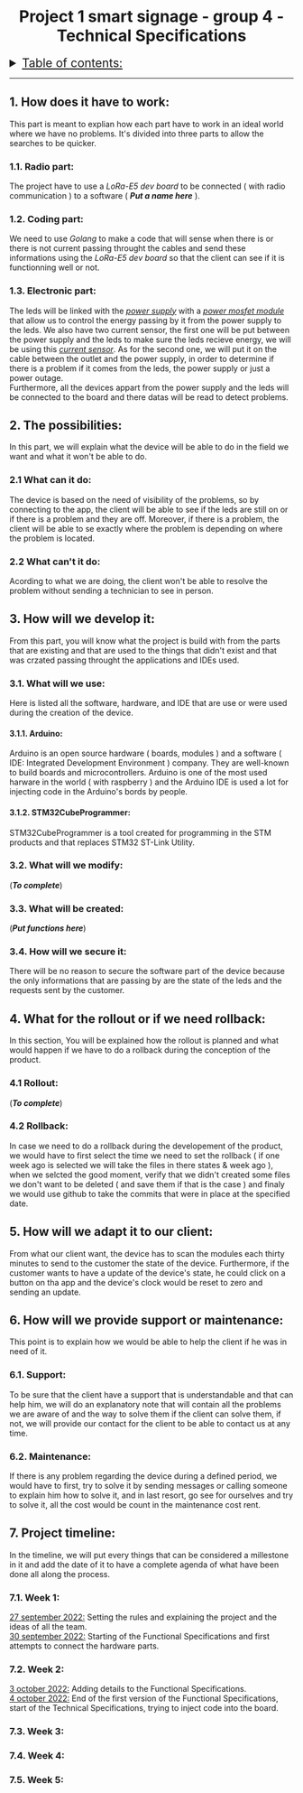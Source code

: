 <h1 style="text-align: center">Project 1 smart signage - group 4 - Technical Specifications</h1>

<details> 
<summary style="text-decoration: underline; font-size:150%">Table of contents:</summary>

- [1. How does it have to work:](#1-how-does-it-have-to-work)
	- [1.1. Radio part:](#11-radio-part)
	- [1.2. Coding part:](#12-coding-part)
	- [1.3. Electronic part:](#13-electronic-part)
- [2. The possibilities:](#2-the-possibilities)
	- [2.1. What can it do:](#21-what-can-it-do)
	- [2.2. What can't it do:](#22-what-cant-it-do)
- [3. How will we develop it:](#3-how-will-we-develop-it)
	- [3.1. What will we use:](#31-what-will-we-use)
		- [3.1.1. Arduino:](#311-arduino)
		- [3.1.2. STM32CubeProgrammer:](#312-stm32cubeprogrammer)
	- [3.2. What will be modify:](#32-what-will-we-modify)
	- [3.3. What will be created:](#33-what-will-be-created)
- [4. What for the rollout or if we need rollback:](#4-what-for-the-rollout-or-if-we-need-rollback)
	- [4.1. Rollout:](#41-rollout)
	- [4.2. Rollback:](#42-rollback)
- [5. How will we adapt it to our client:](#5-how-will-we-adapt-it-to-our-client)
- [6. How will we provide support or maintenance:](#6-how-will-we-provide-support-or-maintenance)
	- [6.1. Support:](#61-support)
	- [6.2. Maintenance:](#62-maintenance)
- [7. Project timeline:](#7-project-timeline)
	- [7.1. Week 1](#71-week-1)
	- [7.2. Week 2](#72-week-2)
	- [7.3. Week 3](#73-week-3)
	- [7.4. Week 4](#74-week-4)
	- [7.5. Week 5](#75-week-5)

</details>

--- 
## 1. How does it have to work:

This part is meant to explian how each part have to work in an ideal world where we have no problems. It's divided into three parts to allow the searches to be quicker.

### 1.1. Radio part:

The project have to use a *LoRa-E5 dev board* to be connected ( with radio communication ) to a software ( ***Put a name here*** ).

### 1.2. Coding part:

We need to use *Golang* to make a code that will sense when there is or there is not current passing throught the cables and send these informations using the *LoRa-E5 dev board* so that the client can see if it is functionning well or not.

### 1.3. Electronic part:

The leds will be linked with the [*power supply*](https://glpower.eu/en/product/gpv-18/) with a [*power mosfet module*](https://www.robotics.org.za/XY-MOS) that allow us to control the energy passing by it from the power supply to the leds. We also have two current sensor, the first one will be put between the power supply and the leds to make sure the leds recieve energy, we will be using this [*current sensor*](https://www.elecrow.com/acs712-current-sensor-30a-p-710.html). As for the second one, we will put it on the cable between the outlet and the power supply, in order to determine if there is a problem if it comes from the leds, the power supply or just a power outage.
<br>Furthermore, all the devices appart from the power supply and the leds will be connected to the board and there datas will be read to detect problems. 

## 2. The possibilities:

In this part, we will explain what the device will be able to do in the field we want and what it won't be able to do.

### 2.1 What can it do:

The device is based on the need of visibility of the problems, so by connecting to the app, the client will be able to see if the leds are still on or if there is a problem and they are off. Moreover, if there is a problem, the client will be able to se exactly where the problem is depending on where the problem is located.

### 2.2 What can't it do:

Acording to what we are doing, the client won't be able to resolve the problem without sending a technician to see in person.

## 3. How will we develop it:

From this part, you will know what the project is build with from the parts that are existing and that are used to the things that didn't exist and that was crzated passing throught the applications and IDEs used.

### 3.1. What will we use:

Here is listed all the software, hardware, and IDE that are use or were used during the creation of the device.

#### 3.1.1. Arduino: 

Arduino is an open source hardware ( boards, modules ) and a software ( IDE: Integrated Development Environment ) company. They are well-known to build boards and microcontrollers. Arduino is one of the most used harware in the world ( with raspberry ) and the Arduino IDE is used a lot for injecting code in the Arduino's bords by people.

#### 3.1.2. STM32CubeProgrammer:

STM32CubeProgrammer is a tool created for programming in the STM products and that replaces STM32 ST-Link Utility.

### 3.2. What will we modify:

(***To complete***)

### 3.3. What will be created:

(***Put functions here***)

### 3.4. How will we secure it:

There will be no reason to secure the software part of the device because the only informations that are passing by are the state of the leds and the requests sent by the customer.

## 4. What for the rollout or if we need rollback:

In this section, You will be explained how the rollout is planned and what would happen if we have to do a rollback during the conception of the product.

### 4.1 Rollout:

(***To complete***)

### 4.2 Rollback:

In case we need to do a rollback during the developement of the product, we would have to first select the time we need to set the rollback ( if one week ago is selected we will take the files in there states & week ago ), when we selcted the good moment, verify that we didn't created some files we don't want to be deleted ( and save them if that is the case ) and finaly we would use github to take the commits that were in place at the specified date.

## 5. How will we adapt it to our client:

From what our client want, the device has to scan the modules each thirty minutes to send to the customer the state of the device. Furthermore, if the customer wants to have a update of the device's state, he could click on a button on tha app and the device's clock would be reset to zero and sending an update.

## 6. How will we provide support or maintenance:

This point is to explain how we would be able to help the client if he was in need of it.

### 6.1. Support:

To be sure that the client have a support that is understandable and that can help him, we will do an explanatory note that will contain all the problems we are aware of and the way to solve them if the client can solve them, if not, we will provide our contact for the client to be able to contact us at any time. 

### 6.2. Maintenance:

If there is any problem regarding the device during a defined period, we would have to first, try to solve it by sending messages or calling someone to explain him how to solve it, and in last resort, go see for ourselves and try to solve it, all the cost would be count in the maintenance cost rent.

## 7. Project timeline:

In the timeline, we will put every things that can be considered a millestone in it and add the date of it to have a complete agenda of what have been done all along the process.

### 7.1. Week 1:

<ins>27 september 2022:</ins> Setting the rules and explaining the project and the ideas of all the team.<br>
<ins>30 september 2022:</ins> Starting of the Functional Specifications and first attempts to connect the hardware parts.

### 7.2. Week 2:

<ins>3 october 2022:</ins> Adding details to the Functional Specifications.<br>
<ins>4 october 2022:</ins> End of the first version of the Functional Specifications, start of the Technical Specifications, trying to inject code into the board.

### 7.3. Week 3:

### 7.4. Week 4:

### 7.5. Week 5: